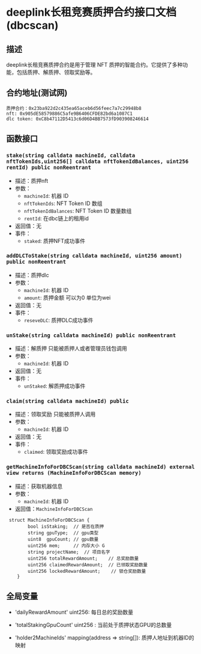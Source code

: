 deeplink长租竞赛质押合约接口文档(dbcscan)
================

## 描述
deeplink长租竞赛质押合约是用于管理 NFT 质押的智能合约。它提供了多种功能，包括质押、解质押、领取奖励等。

## 合约地址(测试网)
    质押合约：0x23ba922d2c435ea65aceb6d56feec7a7c29948b8
    nft: 0x905dE58579886C5afe9B6406CFDE82bd6a1087C1
    dlc token: 0xC8b47112D5413c6d06D4BB7573fD903908246614

## 函数接口
### `stake(string calldata machineId, calldata nftTokenIds,uint256[] calldata nftTokenIdBalances, uint256 rentId) public nonReentrant`
- 描述：质押nft
- 参数：
    - `machineId`: 机器 ID
    - `nftTokenIds`: NFT Token ID 数组
    - `nftTokenIdBalances`: NFT Token ID 数量数组
    - `rentId`: 在dbc链上的租用id
- 返回值：无
- 事件：
    - `staked`: 质押NFT成功事件
  
### `addDLCToStake(string calldata machineId, uint256 amount) public nonReentrant`
- 描述：质押dlc
- 参数：
  - `machineId`: 机器 ID
  - `amount`: 质押金额 可以为0 单位为wei
- 返回值：无
- 事件：
  - `reseveDLC`: 质押DLC成功事件

### `unStake(string calldata machineId) public nonReentrant`
- 描述：解质押 只能被质押人或者管理员钱包调用
- 参数：
  - `machineId`: 机器 ID
- 返回值：无
- 事件：
  - `unStaked`: 解质押成功事件

### `claim(string calldata machineId) public`
- 描述：领取奖励 只能被质押人调用
- 参数：
  - `machineId`: 机器 ID
- 返回值：无
- 事件：
  - `claimed`: 领取奖励成功事件

### `getMachineInfoForDBCScan(string calldata machineId) external view returns (MachineInfoForDBCScan memory)`
- 描述：获取机器信息
- 参数：
  - `machineId`: 机器 ID
- 返回值：`MachineInfoForDBCScan`

```solidity
 struct MachineInfoForDBCScan {
        bool isStaking;  // 是否在质押
        string gpuType;  // gpu类型
        uint8  gpuCount; // gpu数量
        uint256 mem;     // 内存大小 G
        string projectName;  // 项目名字
        uint256 totalRewardAmount;    // 总奖励数量
        uint256 claimedRewardAmount;  // 已领取奖励数量
        uint256 lockedRewardAmount;    // 锁仓奖励数量
    }
```



## 全局变量
- 'dailyRewardAmount' uint256: 每日总的奖励数量

- 'totalStakingGpuCount' uint256 : 当前处于质押状态GPU的总数量

- 'holder2MachineIds' mapping(address => string[]): 质押人地址到机器ID的映射
